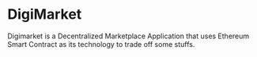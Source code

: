 # DigiMarket

Digimarket is a Decentralized Marketplace Application that uses Ethereum Smart Contract as its technology to trade off some stuffs.